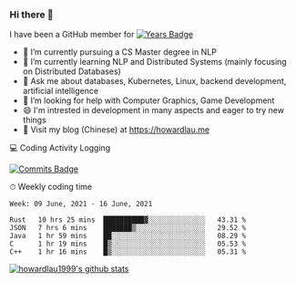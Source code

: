 ### Hi there 👋
I have been a GitHub member for [![Years Badge](https://badges.pufler.dev/years/howardlau1999)](https://badges.pufler.dev)

- 🔭 I’m currently pursuing a CS Master degree in NLP
- 🌱 I’m currently learning NLP and Distributed Systems (mainly focusing on Distributed Databases)
- 💬 Ask me about databases, Kubernetes, Linux, backend development, artificial intelligence
- 🤔 I’m looking for help with Computer Graphics, Game Development
- 😄 I'm intrested in development in many aspects and eager to try new things
- 📕 Visit my blog (Chinese) at https://howardlau.me

<!--
**howardlau1999/howardlau1999** is a ✨ _special_ ✨ repository because its `README.md` (this file) appears on your GitHub profile.

Here are some ideas to get you started:
- 👯 I’m looking to collaborate on ...
- 🤔 I’m looking for help with ...
- 📫 How to reach me: ...
- 😄 Pronouns: ...
- ⚡ Fun fact: ...
-->

💻 Coding Activity Logging

[![Commits Badge](https://badges.pufler.dev/commits/weekly/howardlau1999)](https://badges.pufler.dev)

⏱ Weekly coding time
<!-- Generated By https://github.com/athul/waka-readme -->
<!--START_SECTION:waka-->
```text
Week: 09 June, 2021 - 16 June, 2021

Rust   10 hrs 25 mins  ██████████▓░░░░░░░░░░░░░░   43.31 % 
JSON   7 hrs 6 mins    ███████▒░░░░░░░░░░░░░░░░░   29.52 % 
Java   1 hr 59 mins    ██░░░░░░░░░░░░░░░░░░░░░░░   08.29 % 
C      1 hr 19 mins    █▒░░░░░░░░░░░░░░░░░░░░░░░   05.53 % 
C++    1 hr 16 mins    █▒░░░░░░░░░░░░░░░░░░░░░░░   05.31 % 
```
<!--END_SECTION:waka-->

[![howardlau1999's github stats](https://github-readme-stats.vercel.app/api?username=howardlau1999)](https://github.com/anuraghazra/github-readme-stats)

<!--[![Top Langs](https://github-readme-stats.vercel.app/api/top-langs/?username=howardlau1999&layout=compact)](https://github.com/anuraghazra/github-readme-stats)-->
